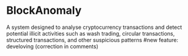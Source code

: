 # BlockAnomaly
A system designed to analyse cryptocurrency transactions and detect potential illicit activities such as wash trading, circular transactions, structured transactions, and other suspicious patterns
#new feature: develoving (correction in comments)